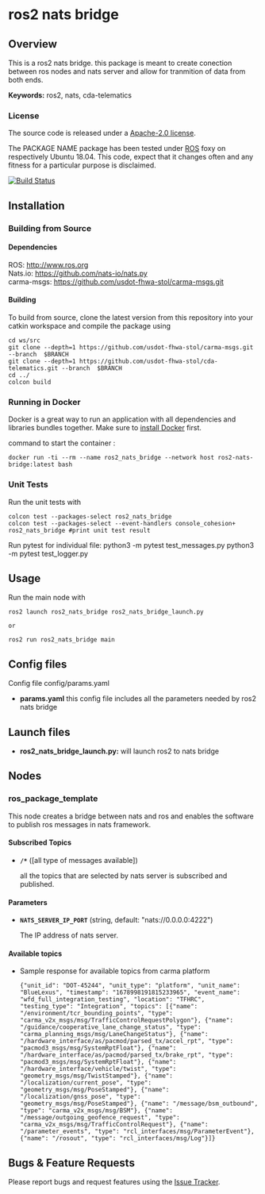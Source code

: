 # ros2 nats bridge

## Overview

This is a ros2 nats bridge. this package is meant to create conection between ros nodes and nats server and allow for tranmition of data from both ends.

**Keywords:** ros2, nats, cda-telematics

### License

The source code is released under a [Apache-2.0 license](cda-telematics/LICENSE).

The PACKAGE NAME package has been tested under [ROS] foxy on respectively Ubuntu 18.04.
This code, expect that it changes often and any fitness for a particular purpose is disclaimed.

[![Build Status]()]()

## Installation

### Building from Source

#### Dependencies

ROS: http://www.ros.org \
Nats.io: https://github.com/nats-io/nats.py \
carma-msgs: https://github.com/usdot-fhwa-stol/carma-msgs.git 

#### Building

To build from source, clone the latest version from this repository into your catkin workspace and compile the package using

	cd ws/src
	git clone --depth=1 https://github.com/usdot-fhwa-stol/carma-msgs.git --branch  $BRANCH
    git clone --depth=1 https://github.com/usdot-fhwa-stol/cda-telematics.git --branch  $BRANCH
	cd ../
	colcon build

### Running in Docker

Docker is a great way to run an application with all dependencies and libraries bundles together. 
Make sure to [install Docker](https://docs.docker.com/get-docker/) first. 

command to start the container :

	docker run -ti --rm --name ros2_nats_bridge --network host ros2-nats-bridge:latest bash

### Unit Tests

Run the unit tests with

	colcon test --packages-select ros2_nats_bridge
	colcon test --packages-select --event-handlers console_cohesion+ ros2_nats_bridge #print unit test result

Run pytest for individual file:
	python3 -m pytest test_messages.py
	python3 -m pytest test_logger.py
	
## Usage

Run the main node with

	ros2 launch ros2_nats_bridge ros2_nats_bridge_launch.py

    or 

    ros2 run ros2_nats_bridge main

## Config files

Config file config/params.yaml

* **params.yaml** this config file includes all the parameters needed by ros2 nats bridge

## Launch files

* **ros2_nats_bridge_launch.py:** will launch ros2 to nats bridge 

## Nodes

### ros_package_template

This node creates a bridge between nats and ros and enables the software to publish ros messages in nats framework.

#### Subscribed Topics

* **`/*`** ([all type of messages available])

	all the topics that are selected by nats server is subscribed and published.

#### Parameters

* **`NATS_SERVER_IP_PORT`** (string, default: "nats://0.0.0.0:4222")

	The IP address of nats server.

#### Available topics
- Sample response for available topics from carma platform
	```
	{"unit_id": "DOT-45244", "unit_type": "platform", "unit_name": "BlueLexus", "timestamp": "1678998191815233965", "event_name": "wfd_full_integration_testing", "location": "TFHRC", "testing_type": "Integration", "topics": [{"name": "/environment/tcr_bounding_points", "type": "carma_v2x_msgs/msg/TrafficControlRequestPolygon"}, {"name": "/guidance/cooperative_lane_change_status", "type": "carma_planning_msgs/msg/LaneChangeStatus"}, {"name": "/hardware_interface/as/pacmod/parsed_tx/accel_rpt", "type": "pacmod3_msgs/msg/SystemRptFloat"}, {"name": "/hardware_interface/as/pacmod/parsed_tx/brake_rpt", "type": "pacmod3_msgs/msg/SystemRptFloat"}, {"name": "/hardware_interface/vehicle/twist", "type": "geometry_msgs/msg/TwistStamped"}, {"name": "/localization/current_pose", "type": "geometry_msgs/msg/PoseStamped"}, {"name": "/localization/gnss_pose", "type": "geometry_msgs/msg/PoseStamped"}, {"name": "/message/bsm_outbound", "type": "carma_v2x_msgs/msg/BSM"}, {"name": "/message/outgoing_geofence_request", "type": "carma_v2x_msgs/msg/TrafficControlRequest"}, {"name": "/parameter_events", "type": "rcl_interfaces/msg/ParameterEvent"}, {"name": "/rosout", "type": "rcl_interfaces/msg/Log"}]}
	```

## Bugs & Feature Requests

Please report bugs and request features using the [Issue Tracker](https://github.com/usdot-fhwa-stol/cda-telematics/issues).


[ROS]: http://www.ros.org
[Nats.io]: https://github.com/nats-io/nats.py
[carma-msgs]: https://github.com/usdot-fhwa-stol/carma-msgs.git
